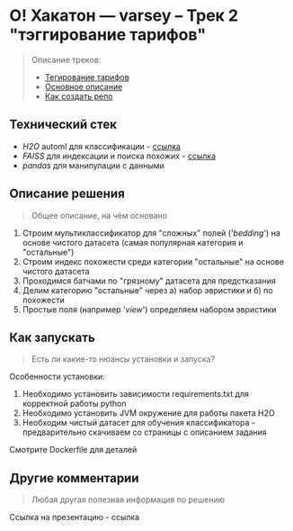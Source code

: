 # О! Хакатон — varsey – Трек 2 "тэггирование тарифов"

> Описание треков:
>
> - [Тегирование тарифов](https://docs.ostrovok.tech/s/hackathon-track-2)
> - [Основное описание](https://ostrovok.tech/hackathon/data/track_2/track_2_description.pdf)
> - [Как создать репо](https://docs.ostrovok.tech/s/how-to-create-repo)

## Технический стек

* *H2O* automl для классификации - [ссылка](https://docs.h2o.ai/h2o/latest-stable/h2o-docs/automl.html)
* *FAISS* для индексации и поиска похожих - [ссылка](https://github.com/facebookresearch/faiss)
* *pandas* для манипулации с данными

## Описание решения

> Общее описание, на чём основано

1. Строим мультиклассификатор для "сложных" полей ('*bedding*') на основе чистого датасета (самая популярная категория и "остальные")
2. Строим индекс похожести среди категории "остальные" на основе чистого датасета
3. Проходимся батчами по "грязному" датасета для предстказания
4. Делим категорию "остальные" через а) набор эвристики и б) по похожести
5. Простые поля (например '*view*') определяем набором эвристики

## Как запускать

> Есть ли какие-то нюансы установки и запуска?

Особенности установки:

1. Необходимо установить зависимости requirements.txt для корректной работы python
2. Необходимо установить JVM окружение для работы пакета H2O
3. Необходим чистый датасет для обучения классификатора - предварительно скачиваем со страницы с описанием задания

Смотрите Dockerfile для деталей

## Другие комментарии

> Любая другая полезная информация по решению

Ссылка на презентацию - ссылка
